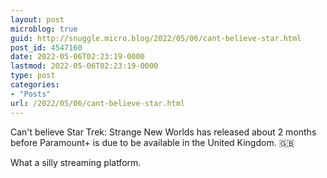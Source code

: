 ```yaml
---
layout: post
microblog: true
guid: http://snuggle.micro.blog/2022/05/06/cant-believe-star.html
post_id: 4547160
date: 2022-05-06T02:23:19-0000
lastmod: 2022-05-06T02:23:19-0000
type: post
categories:
- "Posts"
url: /2022/05/06/cant-believe-star.html
---
```

<p>Can&#39;t believe Star Trek: Strange New Worlds has released about 2 months before Paramount+ is due to be available in the United Kingdom. 🇬🇧 </p><p>What a silly streaming platform.</p>
